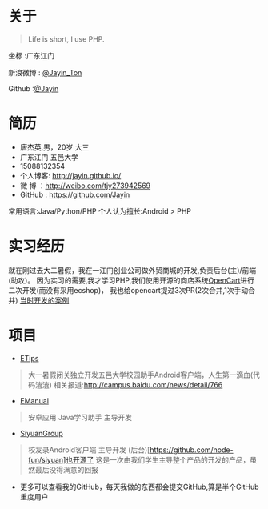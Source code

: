 关于
===

> Life is short, I use PHP.


坐标 :广东江门 

新浪微博 : [@Jayin_Ton](http://weibo.com/tjy273942569) 

Github :[@Jayin](https://github.com/Jayin) 


简历
===
* 唐杰英,男，20岁 大三
* 广东江门 五邑大学
* 15088132354
* 个人博客: http://jayin.github.io/
*  微  博 ：http://weibo.com/tjy273942569
*  GitHub : https://github.com/Jayin

常用语言:Java/Python/PHP
个人认为擅长:Android > PHP

实习经历
===
就在刚过去大二暑假，我在一江门创业公司做外贸商城的开发,负责后台(主)/前端(助攻)。
因为实习的需要,我才学习PHP,我们使用开源的商店系统[OpenCart](https://github.com/opencart/opencart)进行二次开发(而没有采用ecshop)，
我也给opencart提过3次PR(2次合并,1次手动合并)
[当时开发的案例](http://one.landigit.com/index.php)
 

项目
===
* [ETips](http://etips.github.io/) 
>大一暑假闭关独立开发五邑大学校园助手Android客户端，人生第一滴血(代码渣渣)
>相关报道:http://campus.baidu.com/news/detail/766

* [EManual](http://emanual.github.io/)
>安卓应用 Java学习助手 主导开发

* [SiyuanGroup](https://github.com/Jayin/SiyuanGroup)
> 校友录Android客户端 主导开发
> (后台)[https://github.com/node-fun/siyuan]也开源了
> 这是一次由我们学生主导整个产品的开发的产品，虽然最后没得满意的回报

* 更多可以查看我的GitHub，每天我做的东西都会提交GitHub,算是半个GitHub重度用户